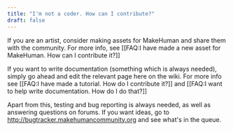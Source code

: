 ```yaml
---
title: "I'm not a coder. How can I contribute?"
draft: false
---
```


If you are an artist, consider making assets for MakeHuman and share them with the community. For more info, see [[FAQ:I have made a new asset for MakeHuman. How can I contribute it?]]

If you want to write documentation (something which is always needed), simply go ahead and edit the relevant page here on the wiki. For more info see [[FAQ:I have made a tutorial. How do I contribute it?]] and [[FAQ:I want to help write documentation. How do I do that?]]

Apart from this, testing and bug reporting is always needed, as well as answering questions on forums. If you want ideas, go to http://bugtracker.makehumancommunity.org and see what's in the queue.